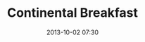 ---
date: 2013-10-02 07:30
hour: 7:30 - 8:30 am
title: Continental Breakfast
name: 
company:
categories: day1
expand:
---
